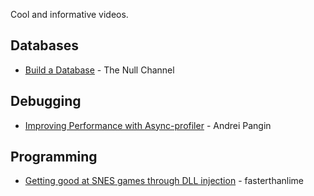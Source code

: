 Cool and informative videos.

## Databases
* [Build a Database](https://www.youtube.com/watch?v=cmBx13YvurA&list=PL5JFPVMx5WzV_7j2RoTc7hkx0os4wDJTx) - The Null Channel

## Debugging
* [Improving Performance with Async-profiler](https://www.youtube.com/playlist?list=PLNCLTEx3B8h4Yo_WvKWdLvI9mj1XpTKBr) - Andrei Pangin

## Programming
* [Getting good at SNES games through DLL injection](https://www.youtube.com/watch?v=Yr9qy9reLCc) - fasterthanlime
